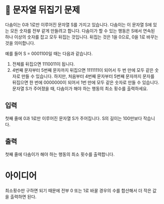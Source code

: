 # 🔔 문자열 뒤집기 문제

다솜이는 0과 1로만 이루어진 문자열 S를 가지고 있습니다. 다솜이는 이 문자열 S에 있는 모든 숫자를 전부 같게 만들려고 합니다. 다솜이가 할 수 있는 행동은 S에서 연속된 하나 이상의 숫자를 잡고 모두 뒤집는 것입니다. 뒤집는 것은 1을 0으로, 0을 1로 바꾸는 것을 의미합니다.

예를 들어 S = 0001100일 때는 다음과 같습니다.
1. 전체를 뒤집으면 1110011이 됩니다.
2. 4번째 문자부터 5번째 문자까지 뒤집으면 1111111이 되어서 두 번 만에 모두 같은 숫자로 만들 수 있습니다.
   하지만, 처음부터 4번째 문자부터 5번째 문자까지 문자를 뒤집으면 한 번에 0000000이 되어서 1번 만에 모두 같은 숫자로 만들 수 있습니다. 문자열 S가 주어졌을 때, 다솜이가 해야 하는 행동의 최소 횟수를 출력하세요.

## 입력

첫째 줄에 0과 1로만 이루어진 문자열 S가 주어집니다. S의 길이는 100만보다 작습니다.

## 출력

첫째 줄에 다솜이가 해야 하는 행동의 최소 횟수를 출력합니다.

# 아이디어
최소횟수만 구하면 되기 때문에 전부 0 또는 1로 바꿀 경우의 수를 합산해서 더 작은 값을 출력하면 된다.
